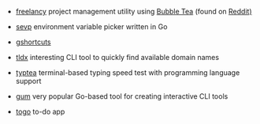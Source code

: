 -   [freelancy](https://github.com/RuslanGagushin/freelancy.go)  project management utility using [Bubble Tea](https://github.com/charmbracelet/bubbletea) (found on [Reddit)](https://www.reddit.com/r/commandline/comments/1j0wld0/built_a_tui_freelance_management_app_in_go/)

-   [sevp](https://github.com/masamerc/sevp) environment variable picker written in Go

-   [gshortcuts](https://github.com/jpinilloslr/gshortcuts)

-   [tldx](https://github.com/brandonyoungdev/tldx) interesting CLI tool to quickly find available domain names

-   [typtea](https://github.com/ashish0kumar/typtea) terminal-based typing speed test with programming language support

-   [gum](https://github.com/charmbracelet/gum) very popular Go-based tool for creating interactive CLI tools

-   [togo](https://github.com/prime-run/togo/) to-do app

